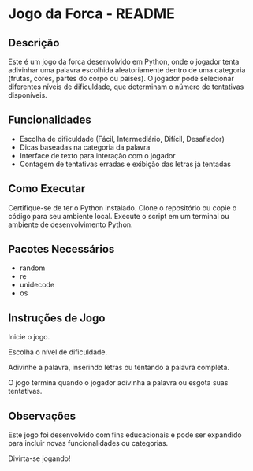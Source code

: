 # Jogo da Forca - README

## Descrição
Este é um jogo da forca desenvolvido em Python, onde o jogador tenta adivinhar uma palavra escolhida aleatoriamente dentro de uma categoria (frutas, cores, partes do corpo ou países). O jogador pode selecionar diferentes níveis de dificuldade, que determinam o número de tentativas disponíveis.

## Funcionalidades

- Escolha de dificuldade (Fácil, Intermediário, Difícil, Desafiador)
- Dicas baseadas na categoria da palavra
- Interface de texto para interação com o jogador
- Contagem de tentativas erradas e exibição das letras já tentadas

## Como Executar
Certifique-se de ter o Python instalado.
Clone o repositório ou copie o código para seu ambiente local.
Execute o script em um terminal ou ambiente de desenvolvimento Python.

## Pacotes Necessários
- random
- re
- unidecode
- os
  
## Instruções de Jogo
Inicie o jogo.

Escolha o nível de dificuldade.

Adivinhe a palavra, inserindo letras ou tentando a palavra completa.

O jogo termina quando o jogador adivinha a palavra ou esgota suas tentativas.

## Observações
Este jogo foi desenvolvido com fins educacionais e pode ser expandido para incluir novas funcionalidades ou categorias.

Divirta-se jogando!
